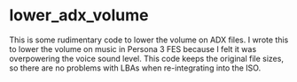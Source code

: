 # lower_adx_volume
This is some rudimentary code to lower the volume on ADX files.  I wrote this to lower the volume on music in Persona 3 FES because I felt it was overpowering the voice sound level.  This code keeps the original file sizes, so there are no problems with LBAs when re-integrating into the ISO.
